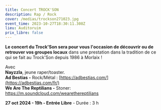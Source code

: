```yaml
---
title: Concert TROCK'SON
description: Rap / Rock
cover: /medias/trockson271023.jpg
event_time: 2023-10-27T18:30:11.308Z
lieu: Auditoruim
prix_libre: false
---
```

**Le concert du Trock'Son sera pour vous l'occasion de découvrir ou de retrouver vos groupes locaux** dans une prestation dans la tradition de ce qui se fait au Trock'Son depuis 1986 à Morlaix !

Avec \
**Nayzzla**, jeune raper/toaster.
\
**Ad Bestias -** Rock/Métal : [https://adbestias.com/](https://adbestias.com/fr/)
\
**We Are The Reptilians -** Stoner: <https://m.soundcloud.com/wearethereptilians>


**27 oct 2024 - 19h - Entrée Libre** - Durée : 3 h